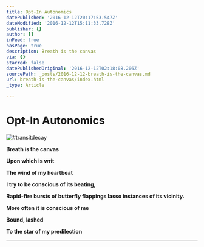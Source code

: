```yaml
---
title: Opt-In Autonomics
datePublished: '2016-12-12T20:17:53.547Z'
dateModified: '2016-12-12T15:11:33.728Z'
publisher: {}
author: []
inFeed: true
hasPage: true
description: Breath is the canvas
via: {}
starred: false
datePublishedOriginal: '2016-12-12T02:18:08.206Z'
sourcePath: _posts/2016-12-12-breath-is-the-canvas.md
url: breath-is-the-canvas/index.html
_type: Article

---
```

# Opt-In Autonomics
![#transitdecay](https://imgflo.herokuapp.com/graph/2b2431f8e7ba7b0/5775647ad967dbb49eb373ddc6b4b415/croprotate.jpg?cropheight=4032&cropwidth=3024&degrees=-90&input=https%3A%2F%2Fthe-grid-user-content.s3-us-west-2.amazonaws.com%2F06634144-41d8-4e3b-825f-077bc1226231.jpg&x=0&y=0)

**Breath is the canvas**

**Upon which is writ**

**The wind of my heartbeat**

**I try to be conscious of its beating,**

**Rapid-fire bursts of butterfly flappings lasso instances of its vicinity.**

**More often it is conscious of me**

**Bound, lashed**

**To the star of my predilection**

---